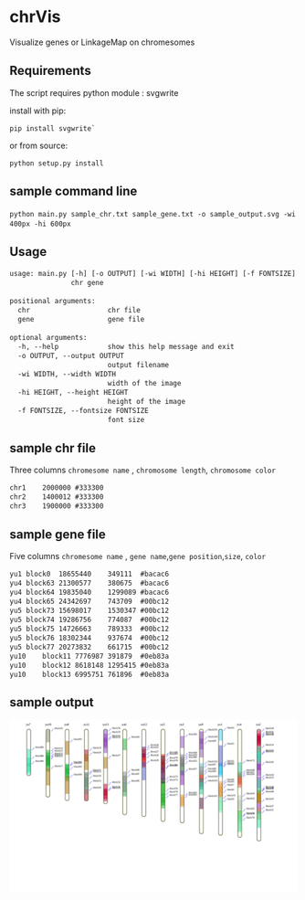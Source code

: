 # chrVis
Visualize genes or LinkageMap on chromesomes

## Requirements

The script requires python module : svgwrite

install with pip:

```
pip install svgwrite`
```

or from source:

```
python setup.py install
```

## sample command line

`python main.py sample_chr.txt sample_gene.txt -o sample_output.svg -wi 400px -hi 600px`

## Usage


```
usage: main.py [-h] [-o OUTPUT] [-wi WIDTH] [-hi HEIGHT] [-f FONTSIZE]
               chr gene

positional arguments:
  chr                   chr file
  gene                  gene file

optional arguments:
  -h, --help            show this help message and exit
  -o OUTPUT, --output OUTPUT
                        output filename
  -wi WIDTH, --width WIDTH
                        width of the image
  -hi HEIGHT, --height HEIGHT
                        height of the image
  -f FONTSIZE, --fontsize FONTSIZE
                        font size

```

## sample chr file

Three columns `chromesome name` , `chromosome length`, `chromosome color`


```
chr1    2000000 #333300
chr2    1400012 #333300
chr3    1900000 #333300
```


## sample gene file

Five columns `chromesome name` , `gene name`,`gene position`,`size`, `color`

```
yu1	block0	18655440	349111	#bacac6
yu4	block63	21300577	380675	#bacac6
yu4	block64	19835040	1299089	#bacac6
yu4	block65	24342697	743709	#00bc12
yu5	block73	15698017	1530347	#00bc12
yu5	block74	19286756	774087	#00bc12
yu5	block75	14726663	789333	#00bc12
yu5	block76	18302344	937674	#00bc12
yu5	block77	20273832	661715	#00bc12
yu10	block11	7776987	391879	#0eb83a
yu10	block12	8618148	1295415	#0eb83a
yu10	block13	6995751	761896	#0eb83a
```

## sample output

![sample output](./sample_output.svg)
